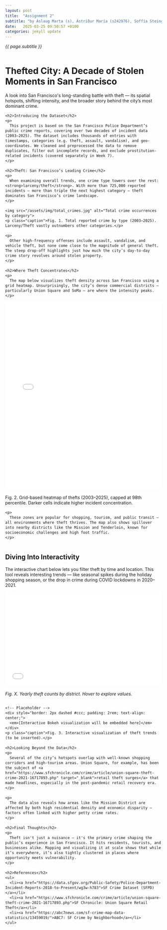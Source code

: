 ```yaml
---
layout: post
title:  "Assignment 2"
subtitle: "by Áslaug Marta (s), Ástríður María (s242976), Soffía Steingrímsdóttir (s)"
date:   2025-03-25 09:50:57 +0100
categories: jekyll update
---
```

*{{ page.subtitle }}*


<div class="magazine-layout">
  <!-- LEFT COLUMN -->
  <div class="column left">
    <h1>Thefted City: A Decade of Stolen Moments in San Francisco</h1>
    <p class="lede">
      A look into San Francisco's long-standing battle with theft — its spatial hotspots, shifting intensity, and the broader story behind the city’s most dominant crime.
    </p>

    <h2>Introducing the Dataset</h2>
    <p>
      This project is based on the San Francisco Police Department’s public crime reports, covering over two decades of incident data (2003–2025). The dataset includes thousands of entries with timestamps, categories (e.g. theft, assault, vandalism), and geo-coordinates. We cleaned and preprocessed the data to remove duplicates, filter out incomplete records, and exclude prostitution-related incidents (covered separately in Week 7).
    </p>

    <h2>Theft: San Francisco’s Leading Crime</h2>
    <p>
      When examining overall trends, one crime type towers over the rest: <strong>larceny/theft</strong>. With more than 725,000 reported incidents — more than triple the next highest category — theft dominates San Francisco’s crime landscape.
    </p>

    <img src="/assets/img/total_crimes.jpg" alt="Total crime occurrences by category">
    <p class="caption">Fig. 1. Total reported crime by type (2003–2025). Larceny/Theft vastly outnumbers other categories.</p>

    <p>
      Other high-frequency offenses include assault, vandalism, and vehicle theft, but none come close to the magnitude of general theft. The steep drop-off highlights just how much the city’s day-to-day crime story revolves around stolen property.
    </p>

    <h2>Where Theft Concentrates</h2>
    <p>
      The map below visualizes theft density across San Francisco using a grid heatmap. Unsurprisingly, the city’s dense commercial districts — particularly Union Square and SoMa — are where the intensity peaks.
    </p>

   <iframe src="/assets/html/theft_map.html" width="100%" height="600px" style="border:none;"></iframe>
    <p class="caption">Fig. 2. Grid-based heatmap of thefts (2003–2025), capped at 98th percentile. Darker cells indicate higher incident concentration.</p>

    <p>
      These zones are popular for shopping, tourism, and public transit — all environments where theft thrives. The map also shows spillover into nearby districts like the Mission and Tenderloin, known for socioeconomic challenges and high foot traffic.
    </p>
  </div>

  <!-- RIGHT COLUMN -->
  <div class="column right">
    <h2>Diving Into Interactivity</h2>
    <p>
      The interactive chart below lets you filter theft by time and location. This tool reveals interesting trends — like seasonal spikes during the holiday shopping season, or the drop in crime during COVID lockdowns in 2020–2021.
    </p>

<div class="column right">
  <iframe 
    src="/assets/html/graf3.html" 
    style="width: 100%; height: 300px; border: none; max-width: 100%;"
    title="Yearly Theft Counts by District"
    loading="lazy">
  </iframe>
  <p class="figure-caption"><em>Fig. X. Yearly theft counts by district. Hover to explore values.</em></p>
</div>


    <!-- Placeholder -->
    <div style="border: 2px dashed #ccc; padding: 2rem; text-align: center;">
      <em>[Interactive Bokeh visualization will be embedded here]</em>
    </div>
    <p class="caption">Fig. 3. Interactive visualization of theft trends (to be inserted).</p>

    <h2>Looking Beyond the Data</h2>
    <p>
      Several of the city’s hotspots overlap with well-known shopping corridors and high-tourism areas. Union Square, for example, has been the subject of <a href="https://www.sfchronicle.com/crime/article/union-square-theft-crime-2021-16717893.php" target="_blank">retail theft surges</a> that made headlines, especially in the post-pandemic retail recovery era.  
    </p>

    <p>
      The data also reveals how areas like the Mission District are affected by both high residential density and economic disparity — factors often linked with higher petty crime rates.
    </p>

    <h2>Final Thoughts</h2>
    <p>
      Theft isn't just a nuisance — it's the primary crime shaping the public’s experience in San Francisco. It hits residents, tourists, and businesses alike. Mapping and visualizing it at scale shows that while it’s everywhere, it’s also tightly clustered in places where opportunity meets vulnerability.
    </p>

    <h2>References</h2>
    <ul>
      <li><a href="https://data.sfgov.org/Public-Safety/Police-Department-Incident-Reports-2018-to-Present/wg3w-h783">SF Crime Dataset (SFPD)</a></li>
      <li><a href="https://www.sfchronicle.com/crime/article/union-square-theft-crime-2021-16717893.php">SF Chronicle: Union Square Retail Theft</a></li>
      <li><a href="https://abc7news.com/sf-crime-map-data-statistics/13459019/">ABC7: SF Crime by Neighborhood</a></li>
    </ul>
  </div>
</div>